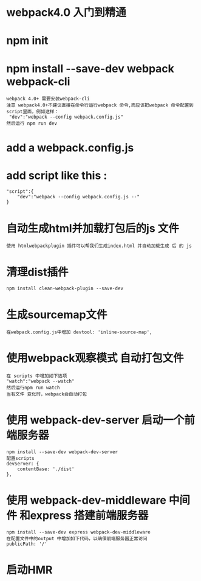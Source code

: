 # webpack4.0 入门到精通

# npm init 

# npm install --save-dev webpack webpack-cli 
    webpack 4.0+ 需要安装webpack-cli
    注意 webpack4.0+不建议直接在命令行运行webpack 命令,而应该把webpack 命令配置到script里面，例如这样：
     "dev":"webpack --config webpack.config.js"
    然后运行 npm run dev

# add a webpack.config.js

# add script like this :
    "script":{
        "dev":"webpack --config webpack.config.js --"
    }

# 自动生成html并加载打包后的js 文件 
    使用 htmlwebpackplugin 插件可以帮我们生成index.html 并自动加载生成 后 的 js

# 清理dist插件
    npm install clean-webpack-plugin --save-dev

# 生成sourcemap文件
    在webpack.config.js中增加 devtool: 'inline-source-map',

# 使用webpack观察模式 自动打包文件
    在 scripts 中增加如下选项 
    "watch":"webpack --watch"
    然后运行npm run watch  
    当有文件 变化时，webpack会自动打包 

# 使用 webpack-dev-server 启动一个前端服务器
    npm install --save-dev webpack-dev-server
    配置scripts
    devServer: {
        contentBase: './dist'
    },
# 使用 webpack-dev-middleware 中间件 和express 搭建前端服务器  
    npm install --save-dev express webpack-dev-middleware
    在配置文件中的output 中增加如下代码，以确保前端服务器正常访问
    publicPath: '/'
# 启动HMR 
    
    

